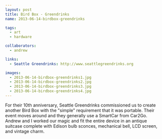 ```yaml
---
layout: post
title: Bird Box - Greendrinks
name: 2013-06-14-birdbox-greendrinks

tags: 
  - art
  - hardware

collaborators: 
  - andrew

links:
  - Seattle Greendrinks: http://www.seattlegreendrinks.org

images:
  - 2013-06-14-birdbox-greendrinks1.jpg
  - 2013-06-14-birdbox-greendrinks2.jpg
  - 2013-06-14-birdbox-greendrinks3.jpg
  - 2013-06-14-birdbox-greendrinks4.jpg
---
```

For their 10th anniversary, Seattle Greendrinks commissioned us to create another Bird Box with the "simple" requirement that it was portable.  Their event moves around and they generally use a SmartCar from Car2Go.  Andrew and I worked our magic and fit the entire device in an antique suitcase complete with Edison bulb sconces, mechanical bell, LCD screen, and vintage charm. 
